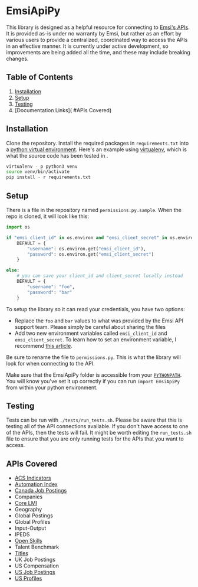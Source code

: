 # EmsiApiPy
This library is designed as a helpful resource for connecting to [Emsi's APIs](https://api.emsidata.com/). It is provided as-is under no warranty by Emsi, but rather as an effort by various users to provide a centralized, coordinated way to access the APIs in an effective manner. It is currently under active development, so improvements are being added all the time, and these may include breaking changes.

## Table of Contents
1. [Installation](  #installation)
2. [Setup](  #Setup)
3. [Testing](  #Testing)
4. [Documentation Links](  #APIs Covered)

## Installation
Clone the repository. Install the required packages in `requirements.txt` into a [python virtual environment](https://www.geeksforgeeks.org/python-virtual-environment/). Here's an example using [virtualenv](https://virtualenv.pypa.io/en/latest/), which is what the source code has been tested in .

```bash
virtualenv - p python3 venv
source venv/bin/activate
pip install - r requirements.txt
```

## Setup
There is a file in the repository named `permissions.py.sample`. When the repo is cloned, it will look like this:

```python
import os

if "emsi_client_id" in os.environ and "emsi_client_secret" in os.environ:
    DEFAULT = {
        "username": os.environ.get("emsi_client_id"),
        "password": os.environ.get("emsi_client_secret")
    }

else:
    # you can save your client_id and client_secret locally instead
    DEFAULT = {
        "username": "foo",
        "password": "bar"
    }

```

To setup the library so it can read your credentials, you have two options:
- Replace the `foo` and `bar` values to what was provided by the Emsi API support team. Please simply be careful about sharing the files
- Add two new environment variables called `emsi_client_id` and `emsi_client_secret`. To learn how to set an environment variable, I recommend [this article](https://www.schrodinger.com/kb/1842).

Be sure to rename the file to `permissions.py`. This is what the library will look for when connecting to the API.

Make sure that the EmsiApiPy folder is accessible from your [`PYTHONPATH`](https://bic-berkeley.github.io/psych-214-fall-2016/using_pythonpath.html). You will know you've set it up correctly if you can run `import EmsiApiPy` from within your python environment.

## Testing
Tests can be run with `./tests/run_tests.sh`. Please be aware that this is testing all of the API connections available. If you don't have access to one of the APIs, then the tests will fail. It might be worth editing the `run_tests.sh` file to ensure that you are only running tests for the APIs that you want to access.


## APIs Covered
- [ACS Indicators](docs/acs_indicators.md)
- [Automation Index](docs/automation_index.md)
- [Canada Job Postings](docs/ca_postings.md)
- Companies
- [Core LMI](docs/core_lmi.md)
- Geography
- Global Postings
- Global Profiles
- Input-Output
- IPEDS
- [Open Skills](docs/open_skills.md)
- Talent Benchmark
- [Titles](docs/emsi_titles.md)
- UK Job Postings
- US Compensation
- [US Job Postings](docs/us_postings.md)
- [US Profiles](docs/us_profiles.md)
